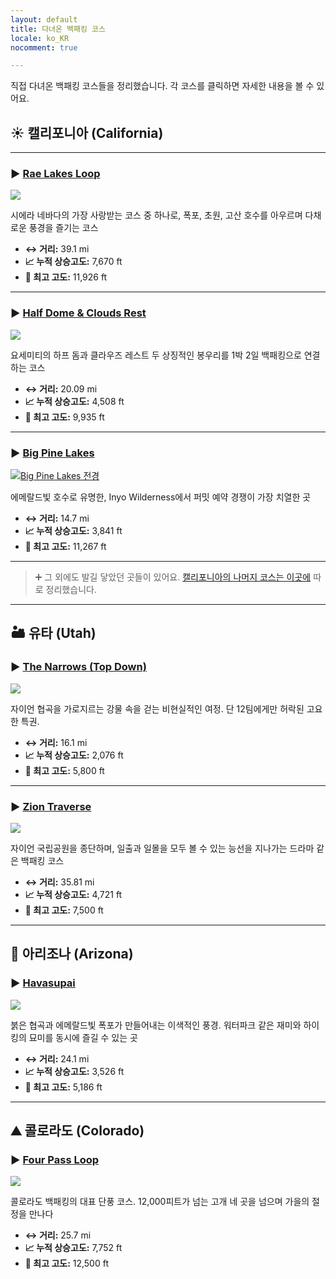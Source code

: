 ```yaml
---
layout: default
title: 다녀온 백패킹 코스
locale: ko_KR
nocomment: true

---
```


직접 다녀온 백패킹 코스들을 정리했습니다. 각 코스를 클릭하면 자세한 내용을 볼 수 있어요.

## ☀️ 캘리포니아 (California)

---

### ▶ [Rae Lakes Loop](/backpacking/routes/rae-lakes-loop)

[![](https://live.staticflickr.com/65535/54833896234_8bf90c7866_n.jpg)](/backpacking/routes/rae-lakes-loop)

시에라 네바다의 가장 사랑받는 코스 중 하나로, 폭포, 초원, 고산 호수를 아우르며 다채로운 풍경을 즐기는 코스

* **↔️ 거리:** 39.1 mi
* **📈 누적 상승고도:** 7,670 ft
* **🔼 최고 고도:** 11,926 ft

---

### ▶ [Half Dome & Clouds Rest](/backpacking/routes/half-dome-clouds-rest)

[![](https://live.staticflickr.com/65535/54833943999_4e23799324_n.jpg)](/backpacking/routes/half-dome-clouds-rest)

요세미티의 하프 돔과 클라우즈 레스트 두 상징적인 봉우리를 1박 2일 백패킹으로 연결하는 코스

* **↔️ 거리:** 20.09 mi
* **📈 누적 상승고도:** 4,508 ft
* **🔼 최고 고도:** 9,935 ft

---

### ▶ [Big Pine Lakes](/backpacking/routes/big-pine-lakes)

[![Big Pine Lakes 전경](https://live.staticflickr.com/65535/54842642085_21ace20c93_n.jpg)](/backpacking/routes/big-pine-lakes)

에메랄드빛 호수로 유명한, Inyo Wilderness에서 퍼밋 예약 경쟁이 가장 치열한 곳

* **↔️ 거리:** 14.7 mi
* **📈 누적 상승고도:** 3,841 ft
* **🔼 최고 고도:** 11,267 ft

---

> ➕ 그 외에도 발길 닿았던 곳들이 있어요. [캘리포니아의 나머지 코스는 이곳에](/backpacking/routes/honorable-mention) 따로 정리했습니다.

---

## 🏜️ 유타 (Utah)

### ▶ [The Narrows (Top Down)](/backpacking/routes/narrows-top-down)

[![](https://live.staticflickr.com/65535/54835704485_4afcbae6bf_n.jpg)](/backpacking/routes/narrows-top-down)

자이언 협곡을 가로지르는 강물 속을 걷는 비현실적인 여정. 단 12팀에게만 허락된 고요한 특권.

* **↔️ 거리:** 16.1 mi
* **📈 누적 상승고도:** 2,076 ft
* **🔼 최고 고도:** 5,800 ft

---

### ▶ [Zion Traverse](/backpacking/routes/zion-traverse)

[![](https://live.staticflickr.com/65535/54843512162_c2785b9bd5_n.jpg)](/backpacking/routes/zion-traverse)

자이언 국립공원을 종단하며, 일출과 일몰을 모두 볼 수 있는 능선을 지나가는 드라마 같은 백패킹 코스

* **↔️ 거리:** 35.81 mi
* **📈 누적 상승고도:** 4,721 ft
* **🔼 최고 고도:** 7,500 ft

---

## 🌵 아리조나 (Arizona)

### ▶ [Havasupai](/backpacking/routes/havasupai)

[![](https://live.staticflickr.com/65535/54835620394_223c240a8d_n.jpg)](/backpacking/routes/havasupai)

붉은 협곡과 에메랄드빛 폭포가 만들어내는 이색적인 풍경. 워터파크 같은 재미와 하이킹의 묘미를 동시에 즐길 수 있는 곳

* **↔️ 거리:** 24.1 mi
* **📈 누적 상승고도:** 3,526 ft
* **🔼 최고 고도:** 5,186 ft

---

## ⛰️ 콜로라도 (Colorado)

### ▶ [Four Pass Loop](/backpacking/routes/four-pass-loop)

[![](https://live.staticflickr.com/65535/54850088627_ac8fd68f3e_n.jpg)](/backpacking/routes/four-pass-loop)

콜로라도 백패킹의 대표 단풍 코스. 12,000피트가 넘는 고개 네 곳을 넘으며 가을의 절정을 만나다

* **↔️ 거리:** 25.7 mi
* **📈 누적 상승고도:** 7,752 ft
* **🔼 최고 고도:** 12,500 ft
